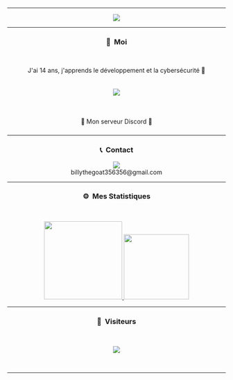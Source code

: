 -----

<p align = "center">
<img src="https://cdn.discordapp.com/banners/852800519138312232/a_eaaa566dc239fcb58e8b80c79d5fe283.gif?size=512">
</p>

-----
### <p align="center">🧠 &nbsp;Moi</p>
<br>
<p align="center">
  J'ai 14 ans, j'apprends le développement et la cybersécurité 🙂
  <br>
  <br>
  <br>
  <img src="https://zupimages.net/up/21/22/oe6x.gif">
  <br>
  <br>
  <br>
  <br>
  <a>💬 Mon serveur Discord 💬</a>
  
  <br>
</p>





###

-----
### <p align="center">📞 &nbsp;Contact</p>
<p align="center">
  <img src="https://discord.c99.nl/widget/theme-4/809885234820415490.png">
  <br>
  billythegoat356356@gmail.com
</p>


-----
### <p align="center">⚙️ &nbsp;Mes Statistiques</p>
<br>
<p align="center">
<a href="https://github.com/billythegoat356">
  <img height="180em" src="https://github-readme-stats-eight-theta.vercel.app/api?username=billythegoat356&show_icons=true&theme=react&include_all_commits=true&locale=fr"/>
  <img height="150em" src="https://github-readme-stats-eight-theta.vercel.app/api/top-langs/?username=billythegoat356&layout=compact&langs_count=8&theme=react&locale=fr"/>
</a>
  
</p>

-----

### <p align="center">👀 &nbsp;Visiteurs</p>
<br>
<p align="center">
  <img src="https://profile-counter.glitch.me/billythegoat356/count.svg" />
</p>
<br>

-----
